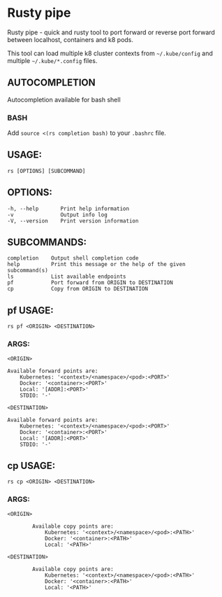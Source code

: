 # Rusty pipe

Rusty pipe - quick and rusty tool to port forward or reverse port forward between localhost,
containers and k8 pods.

This tool can load multiple k8 cluster contexts from `~/.kube/config` and multiple `~/.kube/*.config` files.

## AUTOCOMPLETION
Autocompletion available for bash shell
### BASH
Add `source <(rs completion bash)` to your `.bashrc` file.

## USAGE:
    rs [OPTIONS] [SUBCOMMAND]

## OPTIONS:
    -h, --help       Print help information
    -v               Output info log
    -V, --version    Print version information

## SUBCOMMANDS:
    completion    Output shell completion code
    help          Print this message or the help of the given subcommand(s)
    ls            List available endpoints
    pf            Port forward from ORIGIN to DESTINATION
    cp            Copy from ORIGIN to DESTINATION

## pf USAGE:
    rs pf <ORIGIN> <DESTINATION>

### ARGS:
    <ORIGIN>

    Available forward points are:
        Kubernetes: '<context>/<namespace>/<pod>:<PORT>'
        Docker: '<container>:<PORT>'
        Local: '[ADDR]:<PORT>'
        STDIO: '-'

    <DESTINATION>

    Available forward points are:
        Kubernetes: '<context>/<namespace>/<pod>:<PORT>'
        Docker: '<container>:<PORT>'
        Local: '[ADDR]:<PORT>'
        STDIO: '-'


## cp USAGE:
    rs cp <ORIGIN> <DESTINATION>


### ARGS:
    <ORIGIN>
            
            Available copy points are:
                Kubernetes: '<context>/<namespace>/<pod>:<PATH>'
                Docker: '<container>:<PATH>'
                Local: '<PATH>'

    <DESTINATION>
            
            Available copy points are:
                Kubernetes: '<context>/<namespace>/<pod>:<PATH>'
                Docker: '<container>:<PATH>'
                Local: '<PATH>'